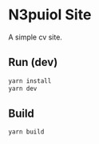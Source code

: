 # N3puiol Site

A simple cv site.

## Run (dev)
    
```bash
yarn install
yarn dev
```

## Build

```bash
yarn build
```